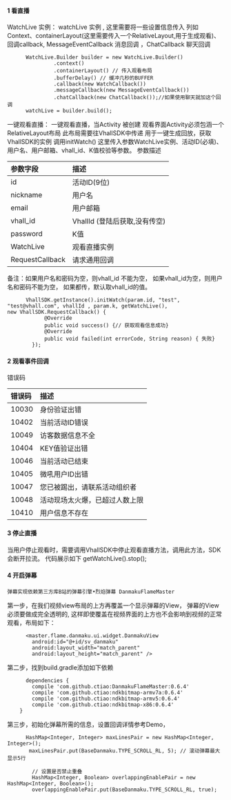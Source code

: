 #### 1 看直播
WatchLive 实例：
watchLive 实例 , 这里需要将一些设置信息传入 列如Context、containerLayout(这里需要传入一个RelativeLayout,用于生成观看)、回调callback, MessageEventCallback 消息回调 ，ChatCallback 聊天回调

```
      WatchLive.Builder builder = new WatchLive.Builder()
               .context()
               .containerLayout() // 传入观看布局
               .bufferDelay() // 缓冲几秒的BUFFER
               .callback(new WatchCallback())
               .messageCallback(new MessageEventCallback())
               .chatCallback(new ChatCallback());//如果使用聊天就加这个回调
      watchLive = builder.build();

```

一键观看直播：
一键观看直播，当Activity 被创建 观看界面Activity必须包涵一个RelativeLayout布局 此布局需要往VhallSDK中传递 用于一键生成回放，获取VhallSDK的实例 调用initWatch() 这里传入参数WatchLive实例、活动ID(必填)、用户名、用户邮箱、vhall_id、K值校验等参数。
参数描述

| 参数字段 | 描述 |
| :--- | :--- |
| id | 活动ID(9位) |
| nickname| 用户名 |
| email| 用户邮箱 |
| vhall_id| VhallId (登陆后获取,没有传空) |
| password| K值 |
| WatchLive| 观看直播实例 |
| RequestCallback| 请求通用回调 |

备注：如果用户名和密码为空，则vhall_id 不能为空，
      如果vhall_id为空，则用户名和密码不能为空，
      如果都传，默认取vhall_id的值。

```
      VhallSDK.getInstance().initWatch(param.id, "test", "test@vhall.com", vhallId , param.k, getWatchLive(), 
new VhallSDK.RequestCallback() {
            @Override
            public void success() {// 获取观看信息成功}
            @Override
            public void failed(int errorCode, String reason) { 失败}
        });

```

#### 2 观看事件回调


错误码

| 错误码 | 描述 |
| :--- | :--- |
| 10030 | 身份验证出错 |
| 10402 | 当前活动ID错误 |
| 10049 | 访客数据信息不全 |
| 10404 | KEY值验证出错 |
| 10046 | 当前活动已结束 |
| 10405 | 微吼用户ID出错 |
| 10047 | 您已被踢出，请联系活动组织者 |
| 10048 | 活动现场太火爆，已超过人数上限 |
| 10410 | 用户信息不存在 |

#### 3 停止直播
当用户停止观看时，需要调用VhallSDK中停止观看直播方法，调用此方法，SDK会断开拉流。
代码展示如下
getWatchLive().stop();

#### 4 开启弹幕
	弹幕实现依赖第三方库B站的弹幕引擎•烈焰弹幕 DanmakuFlameMaster 
第一步，在我们视频view布局的上方再覆盖一个显示弹幕的View， 弹幕的View必须要做成完全透明的, 这样即使覆盖在视频界面的上方也不会影响到视频的正常观看，布局如下：

```
      <master.flame.danmaku.ui.widget.DanmakuView
        android:id="@+id/sv_danmaku"
        android:layout_width="match_parent"
        android:layout_height="match_parent" />
```

第二步，找到build.gradle添加如下依赖

```
      dependencies {
        compile 'com.github.ctiao:DanmakuFlameMaster:0.6.4'
        compile 'com.github.ctiao:ndkbitmap-armv7a:0.6.4'
        compile 'com.github.ctiao:ndkbitmap-armv5:0.6.4'
        compile 'com.github.ctiao:ndkbitmap-x86:0.6.4'
    }
```

第三步，初始化弹幕所需的信息，设置回调详情参考Demo，

```
      HashMap<Integer, Integer> maxLinesPair = new HashMap<Integer, Integer>();
       maxLinesPair.put(BaseDanmaku.TYPE_SCROLL_RL, 5); // 滚动弹幕最大显示5行
      
        // 设置是否禁止重叠
        HashMap<Integer, Boolean> overlappingEnablePair = new HashMap<Integer, Boolean>();
        overlappingEnablePair.put(BaseDanmaku.TYPE_SCROLL_RL, true);

```






















